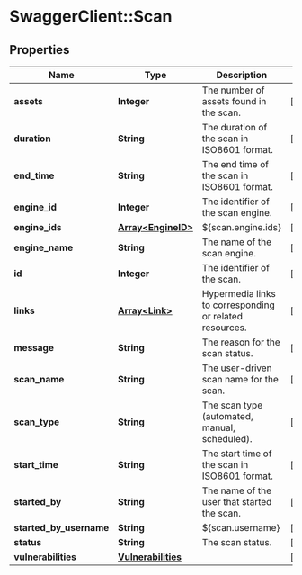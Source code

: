 # SwaggerClient::Scan

## Properties
Name | Type | Description | Notes
------------ | ------------- | ------------- | -------------
**assets** | **Integer** | The number of assets found in the scan. | [optional] 
**duration** | **String** | The duration of the scan in ISO8601 format. | [optional] 
**end_time** | **String** | The end time of the scan in ISO8601 format. | [optional] 
**engine_id** | **Integer** | The identifier of the scan engine. | [optional] 
**engine_ids** | [**Array&lt;EngineID&gt;**](EngineID.md) | ${scan.engine.ids} | [optional] 
**engine_name** | **String** | The name of the scan engine. | [optional] 
**id** | **Integer** | The identifier of the scan. | [optional] 
**links** | [**Array&lt;Link&gt;**](Link.md) | Hypermedia links to corresponding or related resources. | [optional] 
**message** | **String** | The reason for the scan status. | [optional] 
**scan_name** | **String** | The user-driven scan name for the scan. | [optional] 
**scan_type** | **String** | The scan type (automated, manual, scheduled).  | [optional] 
**start_time** | **String** | The start time of the scan in ISO8601 format. | [optional] 
**started_by** | **String** | The name of the user that started the scan. | [optional] 
**started_by_username** | **String** | ${scan.username} | [optional] 
**status** | **String** | The scan status. | [optional] 
**vulnerabilities** | [**Vulnerabilities**](Vulnerabilities.md) |  | [optional] 

